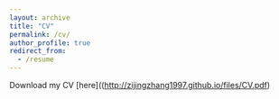 ```yaml
---
layout: archive
title: "CV"
permalink: /cv/
author_profile: true
redirect_from:
  - /resume
---
```


Download my CV [here]((http://zijingzhang1997.github.io/files/CV.pdf)